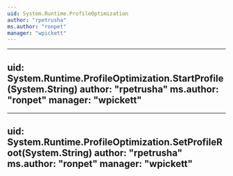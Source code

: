 ```yaml
---
uid: System.Runtime.ProfileOptimization
author: "rpetrusha"
ms.author: "ronpet"
manager: "wpickett"
---
```


---
uid: System.Runtime.ProfileOptimization.StartProfile(System.String)
author: "rpetrusha"
ms.author: "ronpet"
manager: "wpickett"
---

---
uid: System.Runtime.ProfileOptimization.SetProfileRoot(System.String)
author: "rpetrusha"
ms.author: "ronpet"
manager: "wpickett"
---
